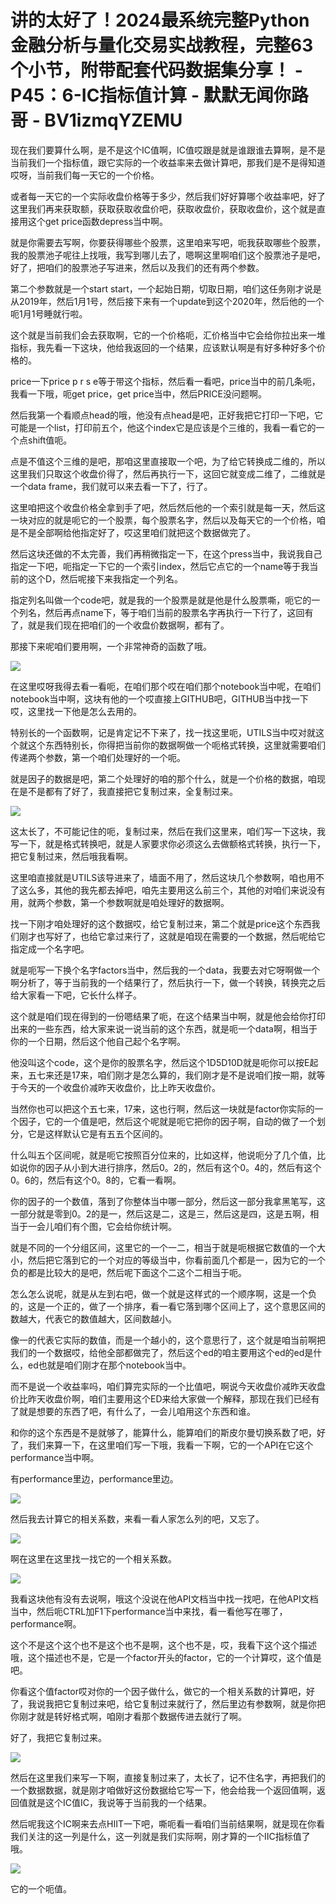 # 讲的太好了！2024最系统完整Python金融分析与量化交易实战教程，完整63个小节，附带配套代码数据集分享！ - P45：6-IC指标值计算 - 默默无闻你路哥 - BV1izmqYZEMU

现在我们要算什么啊，是不是这个IC值啊，IC值哎跟是就是谁跟谁去算啊，是不是当前我们一个指标值，跟它实际的一个收益率来去做计算吧，那我们是不是得知道哎呀，当前我们每一天它的一个价格。

或者每一天它的一个实际收盘价格等于多少，然后我们好好算哪个收益率吧，好了这里我们再来获取额，获取获取收盘价吧，获取收盘价，获取收盘价，这个就是直接用这个get price函数depress当中啊。

就是你需要去写啊，你要获得哪些个股票，这里咱来写吧，呃我获取哪些个股票，我的股票池子呢往上找哦，我写到哪儿去了，嗯啊这里啊咱们这个股票池子是吧，好了，把咱们的股票池子写进来，然后以及我们的还有两个参数。

第二个参数就是一个start start，一个起始日期，切取日期，咱们这任务刚才说是从2019年，然后1月1号，然后接下来有一个update到这个2020年，然后他的一个呃1月1号睡就行啦。

这个就是当前我们会去获取啊，它的一个价格呃，汇价格当中它会给你拉出来一堆指标，我先看一下这块，他给我返回的一个结果，应该默认啊是有好多种好多个价格的。

price一下price p r s e等于带这个指标，然后看一看吧，price当中的前几条呃，我看一下哦，呃get price，get price当中，然后PRICE没问题啊。

然后我第一个看顺点head的哦，他没有点head是吧，正好我把它打印一下吧，它可能是一个list，打印前五个，他这个index它是应该是个三维的，我看一看它的一个点shift值呃。

点是不值这个三维的是吧，那咱这里直接取一个吧，为了给它转换成二维的，所以这里我们只取这个收盘价得了，然后再执行一下，这回它就变成二维了，二维就是一个data frame，我们就可以来去看一下了，行了。

这里咱把这个收盘价格全拿到手了吧，然后然后他的一个索引就是每一天，然后这一块对应的就是呃它的一个股票，每个股票名字，然后以及每天它的一个价格，咱是不是全部啊给他指定好了，哎这里咱们就把这个数据做完了。

然后这块还做的不太完善，我们再稍微指定一下，在这个press当中，我说我自己指定一下吧，呃指定一下它的一个索引index，然后它点它的一个name等于我当前的这个D，然后呢接下来我指定一个列名。

指定列名叫做一个code吧，就是我的一个股票是就是他是什么股票嘶，呃它的一个列名，然后再点name下，等于咱们当前的股票名字再执行一下行了，这回有了，就是我们现在把咱们的一个收盘价数据啊，都有了。

那接下来呢咱们要用啊，一个非常神奇的函数了哦。

![](img/170e8b509cafc3159caf3e847bedffb0_1.png)

在这里哎呀我得去看一看呃，在咱们那个哎在咱们那个notebook当中呢，在咱们notebook当中啊，这块有他的一个哎直接上GITHUB吧，GITHUB当中找一下哎，这里找一下他是怎么去用的。

特别长的一个函数啊，记是肯定记不下来了，找一找这里呃，UTILS当中哎对就这个就这个东西特别长，你得把当前你的数据啊做一个呃格式转换，这里就需要咱们传递两个参数，第一个咱们处理好的一个呃。

就是因子的数据是吧，第二个处理好的咱的那个什么，就是一个价格的数据，咱现在是不是都有了好了，我直接把它复制过来，全复制过来。



![](img/170e8b509cafc3159caf3e847bedffb0_3.png)

这太长了，不可能记住的呃，复制过来，然后在我们这里来，咱们写一下这块，我写一下，就是格式转换吧，就是人家要求你必须这么去做额格式转换，执行一下，把它复制过来，然后哦我看啊。

这里咱直接就是UTILS该导进来了，墙面不用了，然后这块几个参数啊，咱也用不了这么多，其他的我先都去掉吧，咱先主要用这么前三个，其他的对咱们来说没有用，就两个参数，第一个参数啊就是咱处理好的数据啊。

找一下刚才咱处理好的这个数据哎，给它复制过来，第二个就是price这个东西我们刚才也写好了，也给它拿过来行了，这就是咱现在需要的一个数据，然后呢给它指定成一个名字吧。

就是呃写一下换个名字factors当中，然后我的一个data，我要去对它呀啊做一个啊分析了，等于当前我的一个结果行了，然后执行一下，做一个转换，转换完之后给大家看一下吧，它长什么样子。

这个就是咱们现在得到的一份嗯结果了呃，在这个结果当中啊，就是他会给你打印出来的一些东西，给大家来说一说当前的这个东西，就是呃一个data啊，相当于你的一个日期，然后这个他自己起个名字啊。

他没叫这个code，这个是你的股票名字，然后这个1D5D10D就是呃你可以按E起来，五七来还是17来，咱们刚才是怎么算的，我们刚才是不是说咱们按一期，就等于今天的一个收盘价减昨天收盘价，比上昨天收盘价。

当然你也可以把这个五七来，17来，这也行啊，然后这一块就是factor你实际的一个因子，它的一个值是吧，然后这个呢就是呃它把你的因子啊，自动的做了一个划分，它是这样默认它是有五五个区间的。

什么叫五个区间呢，就是呃它按照百分位来的，比如这样，他说呃分了几个值，比如说你的因子从小到大进行排序，然后0。2的，然后有这个0。4的，然后有这个0。6的，然后有这个0。8的，它看一看啊。

你的因子的一个数值，落到了你整体当中哪一部分，然后这一部分我拿黑笔写，这一部分就是零到0。2的是一，然后这是二，这是三，然后这是四，这是五啊，相当于一会儿咱们有个图，它会给你统计啊。

就是不同的一个分组区间，这里它的一个一二，相当于就是呃根据它数值的一个大小，然后把它落到它的一个对应的等级当中，你看前面几个都是一，因为它的一个负的都是比较大的是吧，然后呢下面这个二这个二相当于呃。

怎么怎么说呢，就是从左到右吧，做一个就是这样式的一个顺序啊，这是一个负的，这是一个正的，做了一个排序，看一看它落到哪个区间上了，这个意思区间的数越大，代表它的数值越大，区间数越小。

像一的代表它实际的数值，而是一个越小的，这个意思行了，这个就是咱当前啊把我们的一个数据哎，给他全部都做完了，然后这个ed的咱主要用这个ed的ed是什么，ed也就是咱们刚才在那个notebook当中。

而不是说一个收益率吗，咱们算完实际的一个比值吧，啊说今天收盘价减昨天收盘价比昨天收盘价啊，咱们主要用这个ED来给大家做一个解释，那现在我们已经有了就是想要的东西了吧，有什么了，一会儿咱用这个东西和谁。

和你的这个东西是不是就够了，能算什么，能算咱们的斯皮尔曼切换系数了吧，好了，我们来算一下，在这里咱们写一下哦，我看一下啊，它的一个API在它这个performance当中啊。

有performance里边，performance里边。

![](img/170e8b509cafc3159caf3e847bedffb0_5.png)

然后我去计算它的相关系数，来看一看人家怎么列的吧，又忘了。

![](img/170e8b509cafc3159caf3e847bedffb0_7.png)

啊在这里在这里找一找它的一个相关系数。

![](img/170e8b509cafc3159caf3e847bedffb0_9.png)

我看这块他有没有去说啊，哦这个没说在他API文档当中找一找吧，在他API文档当中，然后呃CTRL加F1下performance当中来找，看一看他写在哪了，performance啊。

这个不是这个这个也不是这个也不是啊，这个也不是，哎，我看下这个这个描述哦，这个描述也不是，它是一个factor开头的factor，它的一个计算哎，这个值是吧。

你看这个值factor哎对你的一个因子做什么，做它的一个相关系数的计算吧，好了，我说我把它复制过来吧，给它复制过来就行了，然后里边有参数啊，就是你把你刚才就是转好格式啊，咱刚才看那个数据传进去就行了啊。

好了，我把它复制过来。

![](img/170e8b509cafc3159caf3e847bedffb0_11.png)

然后在这里我们来写一下啊，直接复制过来了，太长了，记不住名字，再把我们的一个数据数据，就是刚才咱做好这份数据给它写一下，他会给我一个返回值啊，返回值就是这个IC值IC，我说等于当前我的一个结果。

然后呢我这个IC啊来去点HIIT一下吧，嘶呃看一看咱们当前结果啊，就是现在你看我们关注的这一列是什么，这一列就是我们实际啊，刚才算的一个IIC指标值了哦。



![](img/170e8b509cafc3159caf3e847bedffb0_13.png)

它的一个呃值。